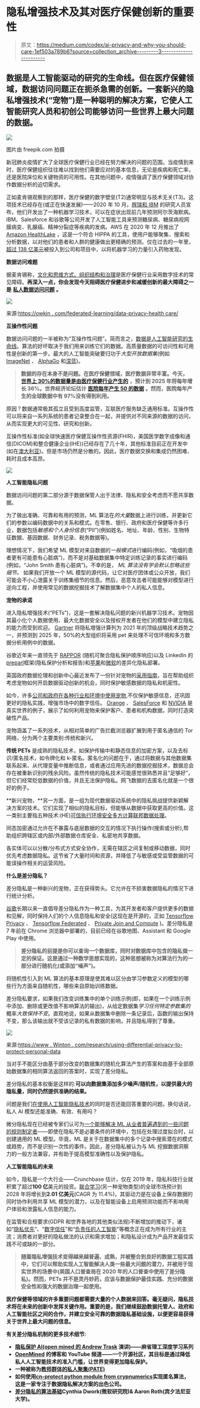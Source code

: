 # 隐私增强技术及其对医疗保健创新的重要性

> 原文：<https://medium.com/codex/ai-privacy-and-why-you-should-care-1ef503a789b6?source=collection_archive---------3----------------------->

## 数据是人工智能驱动的研究的生命线。但在医疗保健领域，数据访问问题正在扼杀急需的创新。一套新兴的隐私增强技术(“宠物”)是一种聪明的解决方案，它使人工智能研究人员和初创公司能够访问一些世界上最大问题的数据。

![](img/51d32f1e917d67bffdc9facb5ee8efbe.png)

图片由 freepik.com 拍摄

新冠肺炎疫情扩大了全球医疗保健行业已经在努力解决的问题的范围。当疫情到来时，医疗保健组织往往难以找到他们需要应对的基本信息，无论是疾病和死亡率，还是医院床位和关键物资的可用性。在其他问题中，疫情强调了医疗保健领域对协作数据分析的迫切需求。

正如麦肯锡观察到的那样，医疗保健的数字壁垒(T2)通常明显与技术无关(T3)。这项技术已经存在(或正在快速发展)——2020 年 10 月，[辉瑞和 IBM](https://venturebeat.com/2020/10/22/ibm-and-pfizer-claim-ai-can-predict-alzheimers-onset-with-71-accuracy/) 的研究人员宣布，他们开发出了一种机器学习技术，可以在症状出现前几年预测阿尔茨海默病。IBM、Salesforce 和谷歌等公司开发了人工智能工具来预测糖尿病、糖尿病视网膜病变、乳腺癌、精神分裂症等疾病的发病。AWS 在 2020 年 12 月推出了 [Amazon HealthLake](https://www.businesswire.com/news/home/20210715005761/en/AWS-Announces-General-Availability-of-Amazon-HealthLake) ，这是一个符合 HIPPA 的工具，使用户能够聚集、搜索和分析数据，以对他们的患者和人群的健康做出更精确的预测。仅在过去的一年里，[超过 138 亿美元](https://fortune.com/2021/03/03/artificial-intelligence-ai-index-venture-capital-startup-funding/)被投入到公司和项目中，以将机器学习的力量引入药物发现。

**数据访问难题**

据麦肯锡称，[文化和思维方式、组织结构和治理](https://www.mckinsey.com/industries/pharmaceuticals-and-medical-products/our-insights/barriers-to-digital-at-scale-shifting-the-focus-from-tech-to-culture)是医疗保健行业采用数字技术的常见障碍。**再深入一点，你会发现今天阻碍医疗保健进步和减缓创新的最大障碍之一是** [**私人数据访问问题**](https://www.forbes.com/sites/forbestechcouncil/2021/04/15/healthcare-innovation-through-the-lens-of-interoperability-and-privacy/?sh=5c8abb216656) **。**

![](img/6f3b8005cb263004eefca18525776f83.png)

来源:[https://owkin . com/federated-learning/data-privacy-health care/](https://owkin.com/federated-learning/data-privacy-healthcare/)

**互操作性问题**

数据访问问题的一半被称为“互操作性问题”。简而言之，[数据是人工智能研究的生命线](https://www.wired.co.uk/article/future-health-trends#intcid=_wired-uk-bottom-recirc_702ce24b-e5f1-4b4b-b2df-369fa67a1835_text2vec1)。算法的好坏取决于我们用来训练它们的数据。高质量数据的可访问性和可用性是创新的第一步。最大的人工智能突破要归功于*大型开放数据集*(例如 [ImageNet](https://en.wikipedia.org/wiki/ImageNet) 、 [AlphaGo](https://ai.googleblog.com/2016/01/alphago-mastering-ancient-game-of-go.html) 和[深蓝](https://en.wikipedia.org/wiki/Deep_Blue_(chess_computer)))。

> **数据的存在本身不是问题。在医疗保健领域，医疗数据非常丰富。今天，** [**世界上 30%的数据量是由医疗保健行业产生的**](https://www.rbccm.com/en/gib/healthcare/episode/the_healthcare_data_explosion) **，预计到 2025 年将每年增长 36%。世界经济论坛估计** [**医院每年产生 50 的数据**](https://www.weforum.org/agenda/2019/12/four-ways-data-is-improving-healthcare/) **。然而，医院每年产生的全球数据中有 97%没有得到利用。**

原因？数据通常极其孤立且受到高度监管，互联医疗服务缺乏通用标准。互操作性可以将来自一系列系统的患者记录整合在一起，并提供对不同来源的数据的访问，从而实现更大的可见性、研究和创新。

互操作性标准(如全球快速医疗保健互操作性资源(FHIR)，美国医学数字成像和通信(DICOM)和整合健康企业(IHE))已经存在了几十年，其他标准目前正在开发中(如在[澳大利亚](https://www.healthcareit.com.au/article/adha-works-towards-interoperability-standards-consensus))。但是市场仍然是分散的。因此，医疗数据交换和集成仍然困难、耗时且成本高昂。

![](img/1ea3c1b0314828b241493df0d19e6f31.png)

**人工智能隐私问题**

数据访问问题的第二部分源于数据保管人出于法律、隐私和安全考虑而不愿共享数据。

为了做出准确、可靠和有用的预测，ML 算法在*的大量*数据上进行训练，并更新它们的参数以编码数据中的关系和模式。在零售、银行、政府和医疗保健等许多行业，数据包括*敏感和个人身份信息*(“PII”)(例如姓名、地址、年龄、性别、生物特征数据、基因数据、财务记录、税务数据等)。

理想情况下，我们希望 ML 模型对来自数据的*一般模式*进行编码(例如，“吸烟的患者更有可能患有心脏病”)，而不是对基础数据集中特定训练记录的事实进行编码(例如，“John Smith 患有心脏病”)。不幸的是， *ML 算法没有学会默认忽略这些细节。* 如果我们开放一个 ML 模型的源代码，让它对医疗团体或公众开放，我们可能会不小心泄露关于训练集细节的信息。然后，恶意攻击者可能能够对模型进行逆向工程，并使用常见的数据挖掘技术了解数据集中个人的私人信息。

**宠物的承诺**

进入隐私增强技术(“PETs”)，这是一套解决隐私问题的新兴机器学习技术。宠物因其最小化个人数据使用、最大化数据安全以及授权开发者在他们的模型中建立隐私的能力而受到欢迎。 [Gartner](https://www.r3.com/gartner-2021-privacy-enhancing-computation/?_bt=517606947829&_bk=privacy%20enhancing%20technology&_bm=b&_bn=g&_bg=121776548112&gclid=Cj0KCQjwsZKJBhC0ARIsAJ96n3Ul11XOfo1oen_NowP7KpDdKEUaE8hoFGiC2kqAPM1HIebhcF-k8b0aApLkEALw_wcB) 将隐私增强计算列为 2021 年的顶级战略技术趋势之一，并预测到 2025 年，50%的大型组织将采用 pet 来处理不可信环境和多方数据分析用例中的数据。

谷歌近年来一直领先于 [RAPPOR](https://www.chromium.org/developers/design-documents/rappor) (随机可聚合隐私保护顺序响应)以及 LinkedIn 的[preparl](https://engineering.linkedin.com/blog/2019/04/privacy-preserving-analytics-and-reporting-at-linkedin)框架(隐私保护分析和报告)和[苹果](https://techcrunch.com/2016/06/14/differential-privacy/?guccounter=1&guce_referrer=aHR0cHM6Ly93d3cuZ29vZ2xlLmNvbS8&guce_referrer_sig=AQAAALlqJc-KRSrYpMQQ3OO-XpRmGphbVhT1s_pIiJotDvW3PHr4rUvvuUZFIBGiOUfDeZcLdV5x9mmsxKeiNiLQCZzkXunEroTR_p3XwGELFe_i2eap25XuyRFgTux4hKsttnkeof-DJd2vTbCt4FhIXY1O47qwZN2LtR-Nvc3juGVj)和[微软](https://www.microsoft.com/en-us/research/blog/collecting-telemetry-data-privately/)的差异化隐私部署。

英国政府数据伦理和创新中心最近发布了一份针对宠物的[采用指南](https://cdeiuk.github.io/pets-adoption-guide/)，旨在帮助组织考虑宠物如何开启数据驱动创新的机会，同时保护敏感数据的隐私和机密性。

如今，许多[公司和政府在各种行业和环境中使用宠物](https://cdeiuk.github.io/pets-adoption-guide/repository),不仅保护敏感信息，还巩固更好的隐私实践，增强市场中的数字信任。 [Orange](https://hellofuture.orange.com/en/advocating-for-ethical-and-responsible-ai-by-design/) 、 [SalesForce](https://www.zdnet.com/article/ai-ethics-how-salesforce-is-helping-developers-build-products-with-ethical-use-and-privacy-in-mind/) 和 [NVIDIA](https://developer.nvidia.com/blog/first-privacy-preserving-federated-learning-system/) 是真实世界的例子，展示了如何利用宠物来保护客户、患者和机构数据，同时打造突破性产品。

宠物涵盖了一系列技术，从相对简单的广告拦截浏览器扩展到用于匿名通信的 Tor 网络，分为两个主要类别:传统和新兴。

**传统 PETs** 是成熟的隐私技术，如保护传输中和静态信息的加密方案，以及去标识/匿名技术，如令牌化和 k-匿名。匿名化的问题在于，通过将数据与其他数据集联系起来、从代理变量中推断信息，或者通过应用先进的数据挖掘技术，数据总会存在被重新识别的残余风险。虽然传统的隐私技术可能感觉很熟悉并且“足够好”，但它们经常贬低数据的价值，并且无法保护隐私。网飞数据的去匿名化就是一个很好的例子。

**新兴宠物，**另一方面，是一组为现代数据驱动系统中的隐私挑战提供新颖解决方案的技术。它们实现了相似的隐私目标，但能够从数据中获取更高的价值。这一类别主要指五种技术:(HE)[可信执行环境](https://en.wikipedia.org/wiki/Secure_multi-party_computation)[安全多方计算](https://en.wikipedia.org/wiki/Differential_privacy)[联邦数据处理](https://www.sciencedirect.com/topics/computer-science/data-federation)。

同态加密通过允许在不暴露与底层数据的交互的情况下执行操作(搜索或分析),帮助组织跨辖区或内部/外部数据仓库安全、私密地共享数据。

各实体可以以分散/分布式方式安全协作，无需在辖区之间复制或移动数据，同时优先考虑数据隐私。这节省了大量时间和资源，并降低了与敏感或受监管数据的可能误操作相关的运营风险。

**什么是差分隐私？**

差分隐私是一种新兴的宠物，正在获得势头。它允许在不损害数据隐私的情况下进行统计分析。

[谷歌](https://developers.googleblog.com/2021/01/how-were-helping-developers-with-differential-privacy.html)长期以来一直倡导差分隐私作为一种工具，为其开发者和客户提供更多的数据和见解，同时保持人们的个人信息隐私和安全(这现在是开源的，正如 [Tensorflow Privacy](/tensorflow/introducing-tensorflow-privacy-learning-with-differential-privacy-for-training-data-b143c5e801b6) 、 [Tensorflow Federated](/tensorflow/introducing-tensorflow-federated-a4147aa20041) 、 [Private Join and Compute](https://security.googleblog.com/2019/06/helping-organizations-do-more-without-collecting-more-data.html) )。差分隐私是 7 年前在 Chrome 浏览器中部署的，目前已经在谷歌地图、Assistant 和 Google Play 中使用。

> **差分隐私的前提是你可以查询一个数据库，同时对数据库中包含的隐私做一定的保证。这是通过一种数学思想实现的，这种思想被称为对算法行为的一部分进行随机化(或添加“噪声”)。**

将随机性引入到 ML 算法的基本原理是使其难以区分由学习参数定义的模型的哪些行为方面来自随机性，哪些来自原始训练数据。

差分隐私要求，如果我们改变训练集中的单个训练示例(即，如果在一个训练示例中添加、删除或更改值不影响算法的输出)，从给定数据集*学习任何特定参数集的*概率*大致保持不变*。直观地说，如果从数据集中删除一条记录后，函数的输出保持不变，那么该输出就不受该记录的私有数据的影响，并且隐私得到了尊重。

![](img/b4abb19d004233e3914cd211f97d85a0.png)

来源:[https://www . Winton . com/research/using-differential-privacy-to-protect-personal-data](https://www.winton.com/research/using-differential-privacy-to-protect-personal-data)

当对手不能区分由基于部分改变的数据集的随机化算法产生的答案和由基于全部原始数据集的相同算法返回的答案时，实现了差分隐私。

差分隐私的基本权衡是这样的:**可以向数据集添加多少噪声/随机性，以提供最大的隐私量，同时仍然提供准确的结果。**

问题是我们[在使用人工智能隐私技术](https://www.youtube.com/watch?v=4zrU54VIK6k&ab_channel=LexFridman)的同时是否还能回答重要的问题。换句话说，私人 AI 模型还能准确、有效、有用吗？

微分隐私现在已经被专家们认可为[一个能够解决 ML 从业者普遍遇到的一些问题的规则制定者](http://www.cleverhans.io/privacy/2018/04/29/privacy-and-machine-learning.html)——即使在隐私不是必要条件的环境中，包括在处理过度拟合时，以创建通用的 ML 模型。毕竟，ML 是关于在数据集中的多个记录中搜索潜在的模式或趋势，而不是识别一次性的事件。因此，差分隐私被认为与 ML 挖掘数据洞察力的一般方法兼容，并有助于提高模型准确性以及保护隐私。

**人工智能隐私的未来**

如今，隐私是一个大行业——Crunchbase 估计，仅在 2019 年，隐私科技行业就积累了超过**100 亿**美元的投资。[联合学习](https://www.businesswire.com/news/home/20210419005484/en/The-Worldwide-Federated-Learning-Solutions-Industry-is-Projected-to-Grow-to-201-Million-by-2028---ResearchAndMarkets.com)(另一种宠物类型)的全球市场预计到 2028 年将增长到**2.01 亿美元**(CAGR 为 11.4%)，其驱动力是在设备上保存数据的同时协作利用共享 ML 模型的潜力，以及在智能设备上启用预测功能而不影响用户体验和泄露私人信息的能力。

在监管和合规要求(GDPR 和世界各地的其他类似法规)不断增加的推动下，诸如“[隐私优先](https://www.gartner.com/smarterwithgartner/gartner-predicts-for-the-future-of-privacy-2020/)”、“[数字信任](https://www.pwc.com/us/en/services/consulting/cybersecurity-privacy-forensics/library/global-digital-trust-insights.html)”和“[负责任的人工智能](https://www.pwc.com/us/en/tech-effect/ai-analytics/ai-predictions.html)”等概念正在成为所有行业的主流；消费者对更好的隐私做法的认识和需求增加；和隐私设计成为产品开发最佳实践不可或缺的一部分。

> **随着隐私增强技术变得越来越普遍、成熟，并被整合到良好的数据工程实践中，它们可以帮助实现人工智能解决人类一些最大问题的潜力，并被用于现实世界的场景中(美国人口普查局在 2020 年的人口普查中使用了差分隐私**[](https://www.ncsl.org/research/redistricting/differential-privacy-for-census-data-explained.aspx)****)。然而，PETs 并不是灵丹妙药，应该与数据保护最佳实践、充分的数据安全性和强大的数据治理一起使用。****

**医疗保健等领域的许多重要问题都需要大量的个人数据来回答。毫无疑问，隐私技术将在未来的创新中发挥关键作用。重要的是，我们继续鼓励数据托管人、政府和人工智能社区之间的合作，并建立安全可靠的数据隐私基础设施，以便更容易获得关于世界上最大问题的信息。**

******有关差分隐私机制的更多技术细节:******

*   ****[隐私保护 AI(open mined 的 Andrew Trask](https://www.youtube.com/watch?v=4zrU54VIK6k&ab_channel=LexFridman) 演讲)——麻省理工深度学习系列****
*   ****[OpenMined](https://www.openmined.org/) 的博客和 YouTube 频道——一个开源社区，其目标是通过降低私人人工智能技术的准入门槛，让世界变得更加隐私保护。****
*   ****一种被称为[教师群体的私人聚集(PATE)](http://www.cleverhans.io/privacy/2018/04/29/privacy-and-machine-learning.html)****
*   ****如何使用[cn-protect python module from crypnumerics](https://arturo102964.medium.com/differential-privacy-with-python-35ea710facd6)实现匿名算法，这是一家专注于数据隐私解决方案的出色公司。****
*   ****[差分隐私的算法基础](https://www.cis.upenn.edu/~aaroth/Papers/privacybook.pdf)Cynthia Dwork(微软研究院)& Aaron Roth(宾夕法尼亚大学)。****